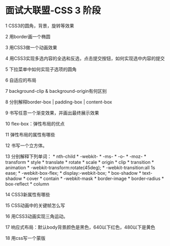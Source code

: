 # 面试大联盟-CSS 3 阶段

1	CSS3的圆角，背景，旋转等效果

2	用border画一个椭圆

3	用CSS3做一个动画效果

4	用CSS3实现多选内容的全选和反选，点击提交按钮，如何实现选中内容的提交

5	下拉菜单中如何实现子选项的圆角

6	自适应的布局

7	background-clip & background-origin有何区别

8	分别解释border-box | padding-box | content-box

9	书写任意一个渐变效果，并画出最终展示效果

10	flex-box：弹性布局的优点

11	弹性布局的属性有哪些

12	书写一个立方体。

13	分别解释下列单词：
	* nth-child
	* -webkit-
	* -ms-
	* -o-
	* -moz-
	* transform
	* style
	* translate
	* rotate
	* scale
	* origin
	* clip
	* transition
	* animation
	* -webkit-transform:rotate(45deg);
	* -webkit-transition:all 1s ease;
	* -webkit-box-flex;
	* display:-webkit-box;
	* box-shadow
	* text-shadow
	* cover
	* contain
	* -webkit-mask
	* border-image
	* border-radius
	* box-reflect
	* column
  
14	CSS3新属性有哪些

15	CSS动画中的关键帧怎么写

16	用CSS3动画实现三角运动。

17	响应式布局：默认body背景颜色是黑色，640以下红色，480以下是黄色

18	用css写一个蒙版
